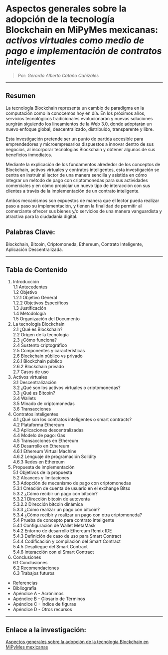 
# Aspectos generales sobre la adopción de la tecnología Blockchain en MiPyMes mexicanas: _activos virtuales como medio de pago e implementación de contratos inteligentes_

> Por: _Gerardo Alberto Cataño Cañizales_

---
## Resumen
La tecnología Blockchain representa un cambio de paradigma en la computación como la conocemos hoy en día. En los próximos años, servicios tecnológicos tradicionales evolucionarán y nuevas soluciones surgirán siguiendo los lineamientos de la Web 3.0, donde adoptarán un nuevo enfoque global, descentralizado, distribuido, transparente y libre.

Esta investigación pretende ser un punto de partida accesible para emprendedores y microempresarios dispuestos a innovar dentro de sus negocios, al incorporar tecnologías Blockchain y obtener algunos de sus beneficios inmediatos.

Mediante la explicación de los fundamentos alrededor de los conceptos de Blockchain, activos virtuales y contratos inteligentes, esta investigación se centra en instruir al lector de una manera sencilla y asistida en cómo integrar un método de pago con criptomonedas para sus actividades comerciales y en cómo propiciar un nuevo tipo de interacción con sus clientes a través de la implementación de un contrato inteligente.

Ambos mecanismos son expuestos de manera que el lector pueda realizar paso a paso su implementación, y tienen la finalidad de permitir al comerciante ofrecer sus bienes y/o servicios de una manera vanguardista y atractiva para la ciudadanía digital.

## Palabras Clave:
Blockchain, Bitcoin, Criptomoneda, Ethereum, Contrato Inteligente, Aplicación Descentralizada.

---
## Tabla de Contenido
1. Introducción\
1.1 Antecedentes\
1.2 Objetivo\
1.2.1 Objetivo General\
1.2.2 Objetivos Específicos\
1.3 Justificación\
1.4 Metodología\
1.5 Organización del Documento
2. La tecnología Blockchain\
2.1 ¿Qué es Blockchain?\
2.2 Origen de la tecnología\
2.3 ¿Cómo funciona?\
2.4 Sustento criptográfico\
2.5 Componentes y características\
2.6 Blockchain público vs privado\
2.6.1 Blockchain público\
2.6.2 Blockchain privado\
2.7 Casos de uso
3. Activos virtuales\
3.1 Descentralización\
3.2 ¿Qué son los activos virtuales o criptomonedas?\
3.3 ¿Qué es Bitcoin?\
3.4 Wallets\
3.5 Minado de criptomonedas\
3.6 Transacciones
4. Contratos inteligentes\
4.1 ¿Qué son los contratos inteligentes o smart contracts?\
4.2 Plataforma Ethereum\
4.3 Aplicaciones descentralizadas\
4.4 Modelo de pago: Gas\
4.5 Transacciones en Ethereum\
4.6 Desarrollo en Ethereum\
4.6.1 Ethereum Virtual Machine\
4.6.2 Lenguaje de programación Solidity\
4.6.3 Redes en Ethereum
5. Propuesta de implementación\
5.1 Objetivos de la propuesta\
5.2 Alcances y limitaciones\
5.3 Adopción de mecanismo de pago con criptomonedas\
5.3.1 Creación de cuenta de usuario en el exchange Bitso\
5.3.2 ¿Cómo recibir un pago con bitcoin?\
5.3.2.1 Dirección bitcoin de autoventa\
5.3.2.2 Dirección bitcoin dinámica\
5.3.3 ¿Cómo realizar un pago con bitcoin?\
5.3.4 ¿Cómo recibir y realizar un pago con otra criptomoneda?\
5.4 Prueba de concepto para contrato inteligente\
5.4.1 Configuración de Wallet MetaMask\
5.4.2 Entorno de desarrollo Ethereum Remix IDE\
5.4.3 Definición de caso de uso para Smart Contract\
5.4.4 Codificación y compilación del Smart Contract\
5.4.5 Despliegue del Smart Contract\
5.4.6 Interacción con el Smart Contract
6. Conclusiones\
6.1 Conclusiones\
6.2 Recomendaciones\
6.3 Trabajos futuros
- Referencias
- Bibliografía
- Apéndice A - Acrónimos
- Apéndice B - Glosario de Términos
- Apéndice C - Índice de figuras
- Apéndice D - Otros recursos

___
## Enlace a la investigación:
[Aspectos generales sobre la adopción de la tecnología Blockchain en MiPyMes mexicanas](https://github.com/GerardoCatano/Investigacion/blob/main/AdopcionBlockchainMipymesMexicanas_Feb2022.pdf)
